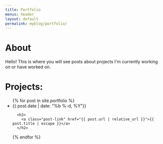 ```yaml
---
title: Portfolio
menus: header
layout: default
permalink: myblog/portfolio/
---
```

# About

Hello! This is where you will see posts about projects I'm currently working on or have worked on.

# Projects:

<ul>
  {% for post in site.portfolio %}
    <li>
      <span class="post-meta">{{ post.date | date: "%b %-d, %Y"}}</span>

      <h2>
        <a class="post-link" href="{{ post.url | relative_url }}">{{ post.title | escape }}</a>
      </h2>
  {% endfor %}
